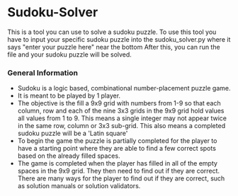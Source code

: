 # Sudoku-Solver
This is a tool you can use to solve a sudoku puzzle.
To use this tool you have to input your specific sudoku puzzle into the sudoku_solver.py where it says "enter your puzzle here" near the bottom
After this, you can run the file and your sudoku puzzle will be solved.

### General Information

* Sudoku is a logic based, combinational number-placement puzzle game.
* It is meant to be played by 1 player.
* The objective is the fill a 9x9 grid with numbers from 1-9 so that each column, row and each of the nine 3x3 grids in the 9x9 grid hold values all values from 1 to 9. This means a single integer may not appear twice in the same row, column or 3x3 sub-grid. This also means a completed sudoku puzzle will be a 'Latin square'
* To begin the game the puzzle is partially completed for the player to have a starting point where they are able to find a few correct spots based on the already filled spaces.
* The game is completed when the player has filled in all of the empty spaces in the 9x9 grid. They then need to find out if they are correct. There are many ways for the player to find out if they are correct, such as solution manuals or solution validators.




